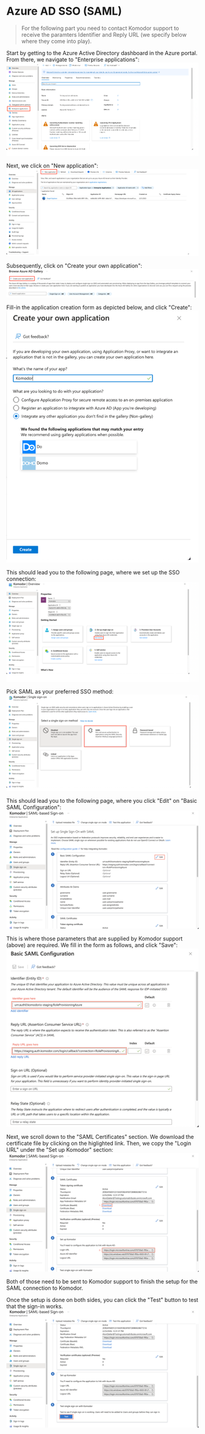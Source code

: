 # Azure AD SSO (SAML)

> For the following part you need to contact Komodor support to receive the paramters Identifier and Reply URL (we specify below where they come into play).

Start by getting to the Azure Active Directory dashboard in the Azure portal.
From there, we navigate to "Enterprise applications":
<img src="./img/enterprise-applications.png">

Next, we click on "New application":
<img src="./img/new-application.png">

Subsequently, click on "Create your own application":
<img src="./img/create-own-application.png">

Fill-in the application creation form as depicted below, and click "Create":
<img src="./img/app-creation-form.png">

This should lead you to the following page, where we set up the SSO connection:
<img src="./img/set-up-sso.png">

Pick SAML as your preferred SSO method:
<img src="./img/saml-connection.png">

This should lead you to the following page, where you click "Edit" on "Basic SAML Configuration":
<img src="./img/saml-based-sign-on.png">

This is where those parameters that are supplied by Komodor support (above) are required. We fill in the form as follows, and click "Save":
<img src="./img/basic-saml-configuration.png">

Next, we scroll down to the "SAML Certificates" section. We download the certificate file by clicking on the higlighted link.
Then, we copy the "Login URL" under the "Set up Komodor" section:
<img src="./img/saml-certificates.png">

Both of those need to be sent to Komodor support to finish the setup for the SAML connection to Komodor.

Once the setup is done on both sides, you can click the "Test" button to test that the sign-in works.
<img src="./img/test-sign-in.png">
